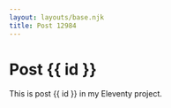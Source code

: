 ```yaml
---
layout: layouts/base.njk
title: Post 12984
---
```


# Post {{ id }}

This is post {{ id }} in my Eleventy project.

